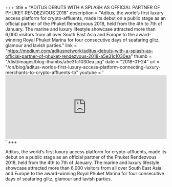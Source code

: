 +++
title = "ADITUS DEBUTS WITH A SPLASH AS OFFICIAL PARTNER OF PHUKET RENDEZVOUS 2018"
description = "Aditus, the world’s first luxury access platform for crypto-affluents, made its debut on a public stage as an official partner of the Phuket Rendezvous 2018, held from the 4th to 7th of January. The marine and luxury lifestyle showcase attracted more than 6,000 visitors from all over South East Asia and Europe to the award-winning Royal Phuket Marina for four consecutive days of seafaring glitz, glamour and lavish parties."
link = "https://medium.com/aditusnetwork/aditus-debuts-with-a-splash-as-official-partner-of-phuket-rendezvous-2018-a5e31c1030ea"
thumb = "/dist/images/blog-thumbs/a5e31c1030ea.jpg"
date = "2018-01-24"
url = "/cn/blog/aditus-worlds-first-luxury-access-platform-connecting-luxury-merchants-to-crypto-affluents-to"
youtube = '<iframe width="100%" height="200" src="https://www.youtube.com/embed/W9gC_fgZBT4?ecver=1" frameborder="0" allow="autoplay; encrypted-media" allowfullscreen></iframe>'
+++

Aditus, the world’s first luxury access platform for crypto-affluents, made its debut on a public stage as an official partner of the Phuket Rendezvous 2018, held from the 4th to 7th of January. The marine and luxury lifestyle showcase attracted more than 6,000 visitors from all over South East Asia and Europe to the award-winning Royal Phuket Marina for four consecutive days of seafaring glitz, glamour and lavish parties.

